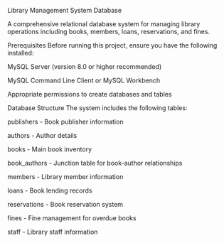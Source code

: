 Library Management System Database

A comprehensive relational database system for managing library operations including books, members, loans, reservations, and fines.

Prerequisites
Before running this project, ensure you have the following installed:

MySQL Server (version 8.0 or higher recommended)

MySQL Command Line Client or MySQL Workbench

Appropriate permissions to create databases and tables

Database Structure
The system includes the following tables:

publishers - Book publisher information

authors - Author details

books - Main book inventory

book_authors - Junction table for book-author relationships

members - Library member information

loans - Book lending records

reservations - Book reservation system

fines - Fine management for overdue books

staff - Library staff information
